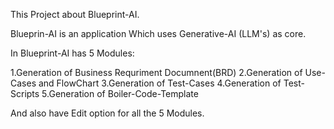 This Project about Blueprint-AI.

Blueprin-AI is an application Which uses Generative-AI (LLM's) as core.

In Blueprint-AI has 5 Modules:

1.Generation of Business Requriment Documnent(BRD)
2.Generation of Use-Cases and FlowChart
3.Generation of Test-Cases
4.Generation of Test-Scripts
5.Generation of Boiler-Code-Template

And also have Edit option for all the 5 Modules.
